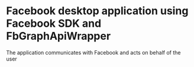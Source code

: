 # Facebook desktop application using Facebook SDK and FbGraphApiWrapper

The application communicates with Facebook and acts on behalf of the user


